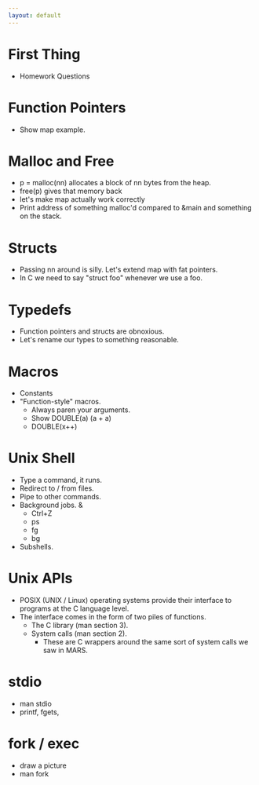 ```yaml
---
layout: default
---
```


# First Thing
 
 - Homework Questions

# Function Pointers

 - Show map example.

# Malloc and Free

 - p = malloc(nn) allocates a block of nn bytes from the heap.
 - free(p) gives that memory back
 - let's make map actually work correctly
 - Print address of something malloc'd compared to &main and something on the stack.

# Structs

 - Passing nn around is silly. Let's extend map with fat pointers.
 - In C we need to say "struct foo" whenever we use a foo.

# Typedefs

 - Function pointers and structs are obnoxious.
 - Let's rename our types to something reasonable.

# Macros

 - Constants
 - "Function-style" macros. 
    - Always paren your arguments.
    - Show DOUBLE(a) (a + a)
    - DOUBLE(x++)

# Unix Shell

 - Type a command, it runs.
 - Redirect to / from files.
 - Pipe to other commands.
 - Background jobs. &amp;
    - Ctrl+Z
    - ps
    - fg
    - bg
 - Subshells.

# Unix APIs

 - POSIX (UNIX / Linux) operating systems provide their interface to
   programs at the C language level.
 - The interface comes in the form of two piles of functions.
   - The C library (man section 3).
   - System calls  (man section 2).
     - These are C wrappers around the same sort of system calls
       we saw in MARS.

# stdio
 
 - man stdio
 - printf, fgets, 

# fork / exec

 - draw a picture
 - man fork


